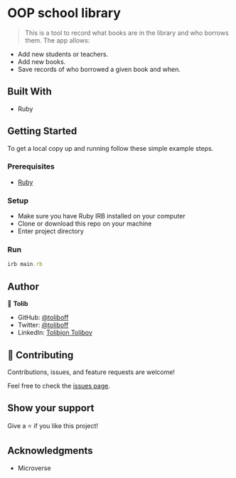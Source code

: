 # OOP school library
> This is a tool to record what books are in the library and who borrows them. The app allows:

- Add new students or teachers.
- Add new books.
- Save records of who borrowed a given book and when.
## Built With

- Ruby

## Getting Started

To get a local copy up and running follow these simple example steps.

### Prerequisites

- [Ruby](https://www.ruby-lang.org/en/)

### Setup

- Make sure you have Ruby IRB installed on your computer
- Clone or download this repo on your machine
- Enter project directory

### Run

```rb
irb main.rb
```

## Author

👤 **Tolib**

- GitHub: [@toliboff](https://github.com/toliboff)
- Twitter: [@toliboff](https://twitter.com/tolib_tolibov)
- LinkedIn: [Tolibjon Tolibov](https://linkedin.com/in/tolibjon-tolibov)

## 🤝 Contributing

Contributions, issues, and feature requests are welcome!

Feel free to check the [issues page](../../issues/).

## Show your support

Give a ⭐️ if you like this project!

## Acknowledgments

- Microverse
